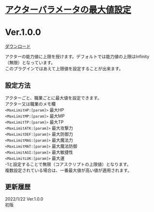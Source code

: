 # [アクターパラメータの最大値設定](https://raw.githubusercontent.com/nuun888/MZ/master/NUUN_StatusParamEX.js)
# Ver.1.0.0
[ダウンロード](https://raw.githubusercontent.com/nuun888/MZ/master/NUUN_StatusParamEX.js)  

アクターの能力値に上限を授けます。デフォルトでは能力値の上限はInfinity（無限）となっています。  
このプラグインではあえて上限値を設定することが出来ます。

## 設定方法
アクターごと、職業ごとに最大値を設定できます。  
アクター又は職業のメモ欄  
`<MaxLimitHP:[param]>` 最大HP  
`<MaxLimitMP:[param]>` 最大MP  
`<MaxLimitTP:[param]>` 最大TP  
`<MaxLimitATK:[param]>` 最大攻撃力  
`<MaxLimitDEF:[param]>` 最大防御力  
`<MaxLimitMAG:[param]>` 最大魔法力  
`<MaxLimitMAT:[param]>` 最大魔法防御  
`<MaxLimitAGI:[param]>` 最大敏捷性  
`<MaxLimitLUK:[param]>` 最大運  
-1と設定することで無限（コアスクリプトの上限値）となります。  
複数設定されている場合は、一番最大値が高い値が適用されます。

## 更新履歴
2022/1/22 Ver.1.0.0  
初版  
